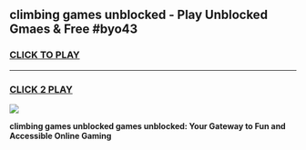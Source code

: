 
## climbing games unblocked - Play Unblocked Gmaes & Free #byo43
<h3>
<a href="https://premium.freeplayer.one?title=climbing_games_unblocked&ref=03M">CLICK TO PLAY</a></h3>
<hr>

<h3>
<a href="https://premium.freeplayer.one?title=climbing_games_unblocked&ref=03M">CLICK 2 PLAY</a>
  
</h3>

<a href="https://premium.freeplayer.one?title=climbing_games_unblocked&ref=03M"><img src="https://clearcache.store/games.png"></a>


**climbing games unblocked games unblocked: Your Gateway to Fun and Accessible Online Gaming**
